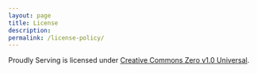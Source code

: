 ```yaml
---
layout: page
title: License
description:
permalink: /license-policy/
---
```


Proudly Serving is licensed under [Creative Commons Zero v1.0 Universal](https://github.com/proudlyserving/proudlyserving.github.io/blob/main/LICENSE).